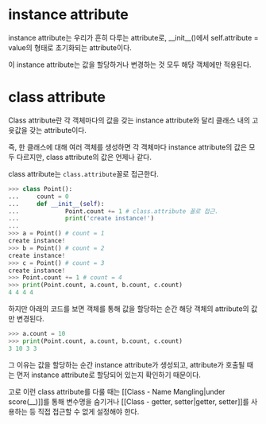 # instance attribute

instance attribute는 우리가 흔히 다루는 attribute로, \_\_init\_\_()에서 self.attribute = value의 형태로 초기화되는 attribute이다.

이 instance attribute는 값을 할당하거나 변경하는 것 모두 해당 객체에만 적용된다.

# class attribute
Class attribute란 각 객체마다의 값을 갖는 instance attribute와 달리 클래스 내의 고윳값을 갖는 attribute이다.

즉, 한 클래스에 대해 여러 객체를 생성하면 각 객체마다 instance attribute의 값은 모두 다르지만, class attribute의 값은 언제나 같다.

class attribute는 `class.attribute`꼴로 접근한다.

```python
>>> class Point():
...     count = 0
...     def __init__(self):
...             Point.count += 1 # class.attribute 꼴로 접근.
...             print('create instance!')
...
>>> a = Point() # count = 1
create instance!
>>> b = Point() # count = 2
create instance!
>>> c = Point() # count = 3
create instance!
>>> Point.count += 1 # count = 4
>>> print(Point.count, a.count, b.count, c.count)
4 4 4 4
```

하지만 아래의 코드를 보면 객체를 통해 값을 할당하는 순간 해당 객체의 attribute의 값만 변경된다.

```python
>>> a.count = 10
>>> print(Point.count, a.count, b.count, c.count)
3 10 3 3
```

그 이유는 값을 할당하는 순간 instance attribute가 생성되고, attribute가 호출될 때는 먼저 instance attribute로 할당되어 있는지 확인하기 때문이다.

고로 이런 class attribute를 다룰 때는 [[Class - Name Mangling|under score(\_\_)]]를 통해 변수명을 숨기거나 [[Class - getter, setter|getter, setter]]를 사용하는 등 직접 접근할 수 없게 설정해야 한다.